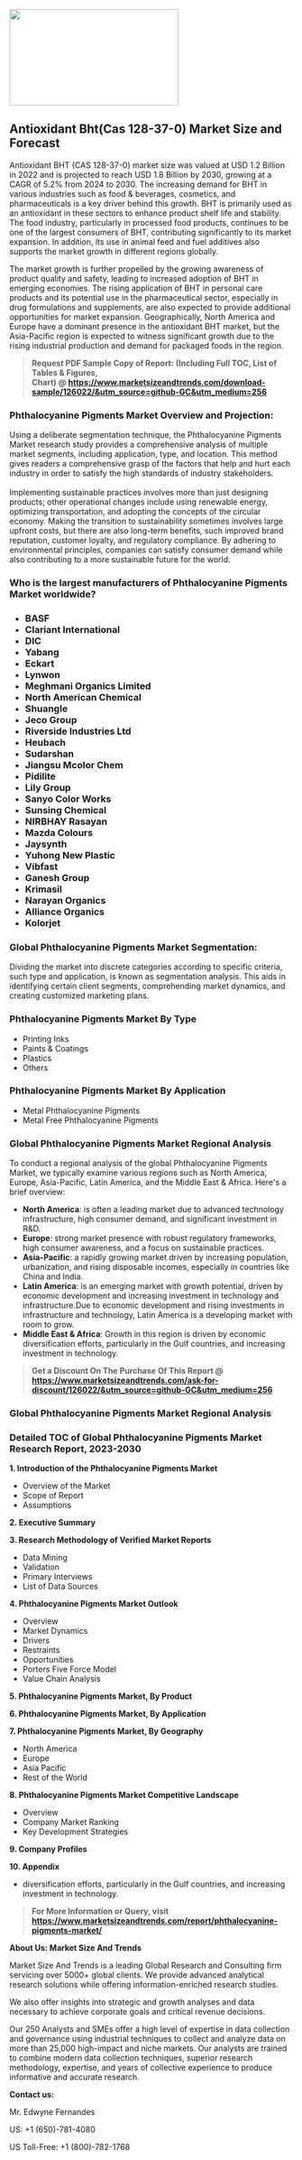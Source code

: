 <p><img class="alignnone size-medium wp-image-20088" src="https://ffe5etoiles.com/wp-content/uploads/2024/12/MST1-300x171.png" alt="" width="300" height="171" /></p><h2>Antioxidant Bht(Cas 128-37-0) Market Size and Forecast</h2><p>Antioxidant BHT (CAS 128-37-0) market size was valued at USD 1.2 Billion in 2022 and is projected to reach USD 1.8 Billion by 2030, growing at a CAGR of 5.2% from 2024 to 2030. The increasing demand for BHT in various industries such as food & beverages, cosmetics, and pharmaceuticals is a key driver behind this growth. BHT is primarily used as an antioxidant in these sectors to enhance product shelf life and stability. The food industry, particularly in processed food products, continues to be one of the largest consumers of BHT, contributing significantly to its market expansion. In addition, its use in animal feed and fuel additives also supports the market growth in different regions globally.</p><p>The market growth is further propelled by the growing awareness of product quality and safety, leading to increased adoption of BHT in emerging economies. The rising application of BHT in personal care products and its potential use in the pharmaceutical sector, especially in drug formulations and supplements, are also expected to provide additional opportunities for market expansion. Geographically, North America and Europe have a dominant presence in the antioxidant BHT market, but the Asia-Pacific region is expected to witness significant growth due to the rising industrial production and demand for packaged foods in the region.</p></p><blockquote id="" class=""><strong>Request PDF Sample Copy of Report: (Including Full TOC, List of Tables &amp; Figures, Chart)&nbsp;@&nbsp;<strong><a href="https://www.marketsizeandtrends.com/download-sample/126022/&utm_source=github-GC&utm_medium=256" target="_blank">https://www.marketsizeandtrends.com/download-sample/126022/&utm_source=github-GC&utm_medium=256</a></strong></strong></blockquote><h3 id="" class="">Phthalocyanine Pigments Market&nbsp;Overview and Projection:</h3><p id="" class="">Using a deliberate segmentation technique, the Phthalocyanine Pigments Market research study provides a comprehensive analysis of multiple market segments, including application, type, and location. This method gives readers a comprehensive grasp of the factors that help and hurt each industry in order to satisfy the high standards of industry stakeholders. <br /> <br />Implementing sustainable practices involves more than just designing products; other operational changes include using renewable energy, optimizing transportation, and adopting the concepts of the circular economy. Making the transition to sustainability sometimes involves large upfront costs, but there are also long-term benefits, such improved brand reputation, customer loyalty, and regulatory compliance. By adhering to environmental principles, companies can satisfy consumer demand while also contributing to a more sustainable future for the world.</p><h3 id="" class="">Who is the largest manufacturers of&nbsp;Phthalocyanine Pigments Market worldwide?</h3><h3 class=""><p><ul><li>BASF </li><li> Clariant International </li><li> DIC </li><li> Yabang </li><li> Eckart </li><li> Lynwon </li><li> Meghmani Organics Limited </li><li> North American Chemical </li><li> Shuangle </li><li> Jeco Group </li><li> Riverside Industries Ltd </li><li> Heubach </li><li> Sudarshan </li><li> Jiangsu Mcolor Chem </li><li> Pidilite </li><li> Lily Group </li><li> Sanyo Color Works </li><li> Sunsing Chemical </li><li> NIRBHAY Rasayan </li><li> Mazda Colours </li><li> Jaysynth </li><li> Yuhong New Plastic </li><li> Vibfast </li><li> Ganesh Group </li><li> Krimasil </li><li> Narayan Organics </li><li> Alliance Organics </li><li> Kolorjet</li></ul></p></h3><h3 id="" class="">Global&nbsp;Phthalocyanine Pigments Market Segmentation:</h3><p id="" class="">Dividing the market into discrete categories according to specific criteria, such type and application, is known as segmentation analysis. This aids in identifying certain client segments, comprehending market dynamics, and creating customized marketing plans.</p><h3 id="" class="">Phthalocyanine Pigments Market&nbsp;By Type</h3><p><p><ul><li>Printing Inks </li><li> Paints & Coatings </li><li> Plastics </li><li> Others</p></li></ul></p></p><h3 id="" class="">Phthalocyanine Pigments Market&nbsp;By Application</h3><p class=""><p><ul><li>Metal Phthalocyanine Pigments </li><li> Metal Free Phthalocyanine Pigments</li></ul></p></p><h3 id="" class="">Global Phthalocyanine Pigments Market Regional Analysis</h3><p id="" class="">To conduct a regional analysis of the global Phthalocyanine Pigments Market, we typically examine various regions such as North America, Europe, Asia-Pacific, Latin America, and the Middle East &amp; Africa. Here's a brief overview:</p><ul><li><strong>North America</strong>: is often a leading market due to advanced technology infrastructure, high consumer demand, and significant investment in R&amp;D.</li><li><strong>Europe</strong>: strong market presence with robust regulatory frameworks, high consumer awareness, and a focus on sustainable practices.</li><li><strong>Asia-Pacific</strong>: a rapidly growing market driven by increasing population, urbanization, and rising disposable incomes, especially in countries like China and India.</li><li><strong>Latin America</strong>: is an emerging market with growth potential, driven by economic development and increasing investment in technology and infrastructure.Due to economic development and rising investments in infrastructure and technology, Latin America is a developing market with room to grow.</li><li><strong>Middle East &amp; Africa</strong>: Growth in this region is driven by economic diversification efforts, particularly in the Gulf countries, and increasing investment in technology.</li></ul><blockquote id="" class=""><strong>Get a Discount On The Purchase Of This Report @ <strong><a href="https://www.marketsizeandtrends.com/ask-for-discount/126022/&utm_source=github-GC&utm_medium=256" target="_blank">https://www.marketsizeandtrends.com/ask-for-discount/126022/&utm_source=github-GC&utm_medium=256</a></strong></strong></blockquote><h3 id="" class="">Global Phthalocyanine Pigments Market Regional Analysis</h3><h3 id="" class="">Detailed TOC of Global Phthalocyanine Pigments Market Research Report, 2023-2030</h3><p id="" class=""><strong>1. Introduction of the Phthalocyanine Pigments Market</strong></p><ul><li>Overview of the Market</li><li>Scope of Report</li><li>Assumptions</li></ul><p id="" class=""><strong>2. Executive Summary</strong></p><p id="" class=""><strong>3. Research Methodology of Verified Market Reports</strong></p><ul><li>Data Mining</li><li>Validation</li><li>Primary Interviews</li><li>List of Data Sources</li></ul><p id="" class=""><strong>4. Phthalocyanine Pigments Market Outlook</strong></p><ul><li>Overview</li><li>Market Dynamics</li><li>Drivers</li><li>Restraints</li><li>Opportunities</li><li>Porters Five Force Model</li><li>Value Chain Analysis</li></ul><p id="" class=""><strong>5. Phthalocyanine Pigments Market, By Product</strong></p><p id="" class=""><strong>6. Phthalocyanine Pigments Market, By Application</strong></p><p id="" class=""><strong>7. Phthalocyanine Pigments Market, By Geography</strong></p><ul><li>North America</li><li>Europe</li><li>Asia Pacific</li><li>Rest of the World</li></ul><p id="" class=""><strong>8. Phthalocyanine Pigments Market Competitive Landscape</strong></p><ul><li>Overview</li><li>Company Market Ranking</li><li>Key Development Strategies</li></ul><p id="" class=""><strong>9. Company Profiles</strong></p><p id="" class=""><strong>10. Appendix</strong></p><ul><li>diversification efforts, particularly in the Gulf countries, and increasing investment in technology.</li></ul><blockquote id="" class=""><strong>For More Information or Query, visit <strong><strong><a href="https://www.marketsizeandtrends.com/report/phthalocyanine-pigments-market/" target="_blank">https://www.marketsizeandtrends.com/report/phthalocyanine-pigments-market/</a></strong></strong></strong></blockquote><p id="" class=""><strong>About Us: Market Size And Trends</strong></p><p id="" class="">Market Size And Trends is a leading Global Research and Consulting firm servicing over 5000+ global clients. We provide advanced analytical research solutions while offering information-enriched research studies.</p><p id="" class="">We also offer insights into strategic and growth analyses and data necessary to achieve corporate goals and critical revenue decisions.</p><p id="" class="">Our 250 Analysts and SMEs offer a high level of expertise in data collection and governance using industrial techniques to collect and analyze data on more than 25,000 high-impact and niche markets. Our analysts are trained to combine modern data collection techniques, superior research methodology, expertise, and years of collective experience to produce informative and accurate research.</p><p id="" class=""><strong>Contact us:</strong></p><p id="" class="">Mr. Edwyne Fernandes</p><p id="" class="">US: +1 (650)-781-4080</p><p id="" class="">US Toll-Free: +1 (800)-782-1768</p>
